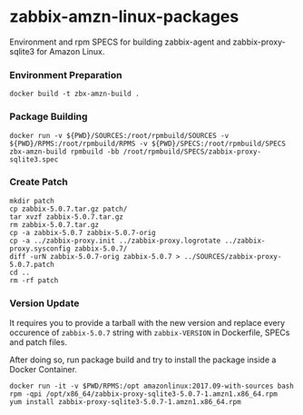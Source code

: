 # zabbix-amzn-linux-packages
Environment and rpm SPECS for building zabbix-agent and zabbix-proxy-sqlite3 for Amazon Linux.

### Environment Preparation
```
docker build -t zbx-amzn-build .
```
### Package Building
```
docker run -v ${PWD}/SOURCES:/root/rpmbuild/SOURCES -v ${PWD}/RPMS:/root/rpmbuild/RPMS -v ${PWD}/SPECS:/root/rpmbuild/SPECS zbx-amzn-build rpmbuild -bb /root/rpmbuild/SPECS/zabbix-proxy-sqlite3.spec
```
### Create Patch
```
mkdir patch
cp zabbix-5.0.7.tar.gz patch/
tar xvzf zabbix-5.0.7.tar.gz
rm zabbix-5.0.7.tar.gz
cp -a zabbix-5.0.7 zabbix-5.0.7-orig
cp -a ../zabbix-proxy.init ../zabbix-proxy.logrotate ../zabbix-proxy.sysconfig zabbix-5.0.7/
diff -urN zabbix-5.0.7-orig zabbix-5.0.7 > ../SOURCES/zabbix-proxy-5.0.7.patch
cd ..
rm -rf patch
```
### Version Update
It requires you to provide a tarball with the new version  and replace every occurence of `zabbix-5.0.7` string with `zabbix-VERSION` in Dockerfile, SPECs and patch files.

After doing so, run package build and try to install the package inside a Docker Container. 
```
docker run -it -v $PWD/RPMS:/opt amazonlinux:2017.09-with-sources bash
rpm -qpi /opt/x86_64/zabbix-proxy-sqlite3-5.0.7-1.amzn1.x86_64.rpm
yum install zabbix-proxy-sqlite3-5.0.7-1.amzn1.x86_64.rpm
```

